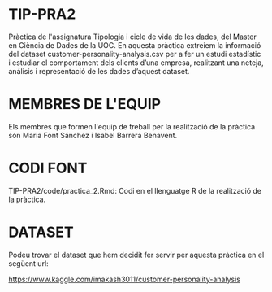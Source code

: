# TIP-PRA2

Pràctica de l'assignatura Tipologia i cicle de vida de les dades, del Master en Ciència de Dades de la UOC.
En aquesta pràctica extreiem la informació del dataset customer-personality-analysis.csv per a fer un estudi estadístic i estudiar 
el comportament dels clients d’una empresa,  realitzant una neteja, análisis i representació de les dades d’aquest dataset.

# MEMBRES DE L'EQUIP

Els membres que formen l'equip de treball per la realització de la pràctica són Maria Font Sánchez i Isabel Barrera Benavent.

# CODI FONT

TIP-PRA2/code/practica_2.Rmd: Codi en el llenguatge R de la realització de la pràctica.

# DATASET

Podeu trovar el dataset que hem decidit fer servir per aquesta pràctica en el següent url: 

https://www.kaggle.com/imakash3011/customer-personality-analysis
